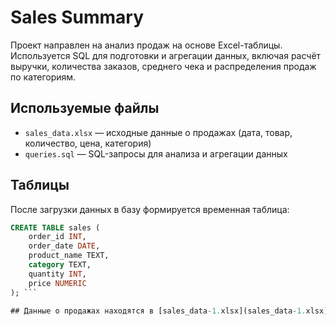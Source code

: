 # Sales Summary

Проект направлен на анализ продаж на основе Excel-таблицы. Используется SQL для подготовки и агрегации данных, включая расчёт выручки, количества заказов, среднего чека и распределения продаж по категориям.

## Используемые файлы

- `sales_data.xlsx` — исходные данные о продажах (дата, товар, количество, цена, категория)
- `queries.sql` — SQL-запросы для анализа и агрегации данных

## Таблицы

После загрузки данных в базу формируется временная таблица:

```sql
CREATE TABLE sales (
    order_id INT,
    order_date DATE,
    product_name TEXT,
    category TEXT,
    quantity INT,
    price NUMERIC
); ```

## Данные о продажах находятся в [sales_data-1.xlsx](sales_data-1.xlsx).  
